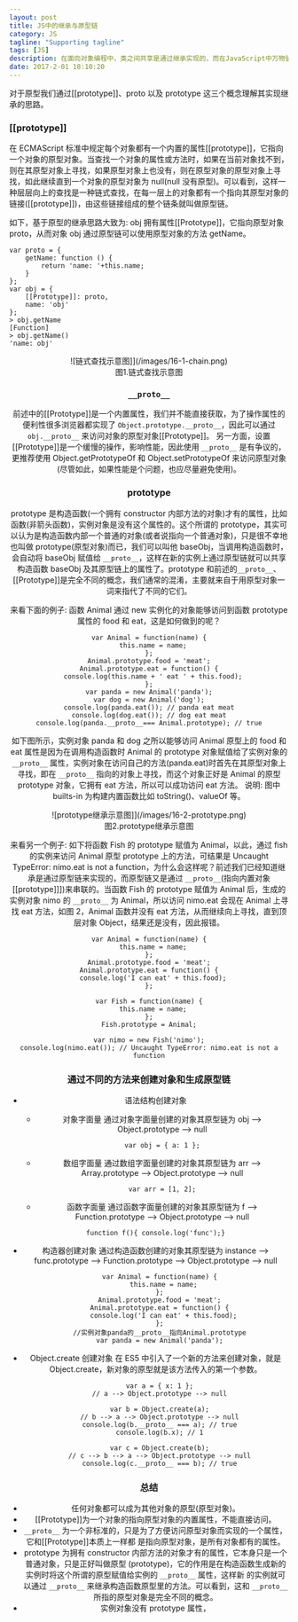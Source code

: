 ```yaml
---
layout: post
title: JS中的继承与原型链
category: JS
tagline: "Supporting tagline"
tags: [JS]
description: 在面向对象编程中，类之间共享是通过继承实现的，而在JavaScript中万物皆对象，并没有类的概念(ES6中类仅仅是一个语法糖)，对象之间的共享是通过一个叫做原型的东西实现的。
date: 2017-2-01 18:10:20
---
```


对于原型我们通过[[prototype]]、proto 以及 prototype 这三个概念理解其实现继承的思路。

### **[[prototype]]**

在 ECMAScript 标准中规定每个对象都有一个内置的属性[[prototype]]，它指向一个对象的原型对象。当查找一个对象的属性或方法时，如果在当前对象找不到，则在其原型对象上寻找，如果原型对象上也没有，则在原型对象的原型对象上寻找，如此继续直到一个对象的原型对象为 null(null 没有原型)。可以看到，这样一种层层向上的查找是一种链式查找，在每一层上的对象都有一个指向其原型对象的链接([[prototype]])，由这些链接组成的整个链条就叫做原型链。

如下，基于原型的继承思路大致为: obj 拥有属性[[Prototype]]，它指向原型对象 proto，从而对象 obj 通过原型链可以使用原型对象的方法 getName。

```
var proto = {
    getName: function () {
        return 'name: '+this.name;
    }
};
var obj = {
    [[Prototype]]: proto,
    name: 'obj'
};
> obj.getName
[Function]
> obj.getName()
'name: obj'
```

<center>![链式查找示意图]](/images/16-1-chain.png)<center>
<center>图1.链式查找示意图 <center>

### **`__proto__`**

前述中的[[Prototype]]是一个内置属性，我们并不能直接获取，为了操作属性的便利性很多浏览器都实现了 `Object.prototype.__proto__`，因此可以通过 `obj.__proto__` 来访问对象的原型对象[[Prototype]]。
另一方面，设置[[Prototype]]是一个缓慢的操作，影响性能，因此使用 `__proto__` 是有争议的，更推荐使用 Object.getPrototypeOf 和 Object.setPrototypeOf 来访问原型对象(尽管如此，如果性能是个问题，也应尽量避免使用)。

### **prototype**

prototype 是构造函数(一个拥有 constructor 内部方法的对象)才有的属性，比如函数(非箭头函数)，实例对象是没有这个属性的。这个所谓的 prototype，其实可以认为是构造函数内部一个普通的对象(或者说指向一个普通对象)，只是很不幸地也叫做 prototype(原型对象)而已，我们可以叫他 baseObj，当调用构造函数时，会自动将 baseObj 赋值给 `__proto__`，这样在新的实例上通过原型链就可以共享构造函数 baseObj 及其原型链上的属性了。prototype 和前述的`__proto__`、[[Prototype]]是完全不同的概念，我们通常的混淆，主要就来自于用原型对象一词来指代了不同的它们。

来看下面的例子:
函数 Animal 通过 new 实例化的对象能够访问到函数 prototype 属性的 food 和 eat，这是如何做到的呢？

```
var Animal = function(name) {
  this.name = name;
};
Animal.prototype.food = 'meat';
Animal.prototype.eat = function() {
  console.log(this.name + ' eat ' + this.food);
};
var panda = new Animal('panda');
var dog = new Animal('dog');
console.log(panda.eat()); // panda eat meat
console.log(dog.eat()); // dog eat meat
console.log(panda.__proto__=== Animal.prototype); // true
```

如下图所示，实例对象 panda 和 dog 之所以能够访问 Animal 原型上的 food 和 eat 属性是因为在调用构造函数时 Animal 的 prototype 对象赋值给了实例对象的 `__proto__` 属性，实例对象在访问自己的方法(panda.eat)时首先在其原型对象上寻找，即在 `__proto__` 指向的对象上寻找，而这个对象正好是 Animal 的原型 prototype 对象，它拥有 eat 方法，所以可以成功访问 eat 方法。
说明: 图中 builts-in 为构建内置函数比如 toString()、valueOf 等。

<center>![prototype继承示意图]](/images/16-2-prototype.png)<center>
<center>图2.prototype继承示意图 <center>

来看另一个例子:
如下将函数 Fish 的 prototype 赋值为 Animal，以此，通过 fish 的实例来访问 Animal 原型 prototype 上的方法，可结果是 Uncaught TypeError: nimo.eat is not a function，为什么会这样呢？前述我们已经知道继承是通过原型链来实现的，而原型链又是通过 `__proto__`(指向内置对象[[prototype]]])来串联的。当函数 Fish 的 prototype 赋值为 Animal 后，生成的实例对象 nimo 的 `__proto__` 为 Animal，所以访问 nimo.eat 会现在 Animal 上寻找 eat 方法，如图 2，Animal 函数并没有 eat 方法，从而继续向上寻找，直到顶层对象 Object，结果还是没有，因此报错。

```
var Animal = function(name) {
  this.name = name;
};
Animal.prototype.food = 'meat';
Animal.prototype.eat = function() {
  console.log('I can eat' + this.food);
};

var Fish = function(name) {
  this.name = name;
};
Fish.prototype = Animal;

var nimo = new Fish('nimo');
console.log(nimo.eat()); // Uncaught TypeError: nimo.eat is not a function
```

### **通过不同的方法来创建对象和生成原型链**

- 语法结构创建对象
  - 对象字面量
    通过对象字面量创建的对象其原型链为 obj --> Object.prototype --> null
    ```
    var obj = { a: 1 };
    ```
  - 数组字面量
    通过数组字面量创建的对象其原型链为 arr --> Array.prototype --> Object.prototype --> null
    ```
    var arr = [1, 2];
    ```
  - 函数字面量
    通过函数字面量创建的对象其原型链为 f --> Function.prototype --> Object.prototype --> null
  ```
  function f(){ console.log('func');}
  ```
- 构造器创建对象
  通过构造函数创建的对象其原型链为 instance --> func.prototype --> Function.prototype --> Object.prototype --> null

  ```
    var Animal = function(name) {
      this.name = name;
    };
    Animal.prototype.food = 'meat';
    Animal.prototype.eat = function() {
      console.log('I can eat' + this.food);
    };
    //实例对象panda的__proto__指向Animal.prototype
    var panda = new Animal('panda');
  ```

- Object.create 创建对象
  在 ES5 中引入了一个新的方法来创建对象，就是 Object.create，新对象的原型就是该方法传入的第一个参数。

  ```
    var a = { x: 1 };
    // a --> Object.prototype --> null

    var b = Object.create(a);
    // b --> a --> Object.prototype --> null
    console.log(b.__proto__ === a); // true
    console.log(b.x); // 1

    var c = Object.create(b);
    // c --> b --> a --> Object.prototype --> null
    console.log(c.__proto__ === b); // true
  ```

### **总结**

- 任何对象都可以成为其他对象的原型(原型对象)。
- [[Prototype]]为一个对象的指向原型对象的内置属性，不能直接访问。
- `__proto__` 为一个非标准的，只是为了方便访问原型对象而实现的一个属性，它和[[Prototype]]本质上一样都
  是指向原型对象，是所有对象都有的属性。
- prototype 为拥有 constructor 内部方法的对象才有的属性，它本身只是一个普通对象，只是正好叫做原型 (prototype)，它的作用是在构造函数生成新的实例时将这个所谓的原型赋值给实例的 `__proto__` 属性，这样新
  的实例就可以通过 `__proto__` 来继承构造函数原型里的方法。可以看到，这和 `__proto__` 所指的原型对象是完全不同的概念。
- 实例对象没有 prototype 属性，
